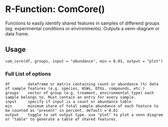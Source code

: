 # R-Function: ComCore()
Functions to easily identify shared features in samples of differend groups (eg. experimental conditions or environments).
Outputs a venn-diagram or data frame. 

## Usage
```
com_core(df, groups, input = "abundance", min = 0.01, output = "plot")
```
### Full List of options
```
df        dataframe or matrix containing count or abundance (%) data of sample features (e.g. species, ASWs, OTUs, compounds, etc.)
groups    vector of group (e.g. treament, environmental type) each sample belongs to. Must contain an entry for every sample.
input     specify if input is a count or abundance table
min       minimum share of total sample abundance of each feature to be counted as "present" in percent. default = 0.01
output    toggle to set output type. use "plot" to plot a venn diagram or "table" to generate a table of shared features.
```

